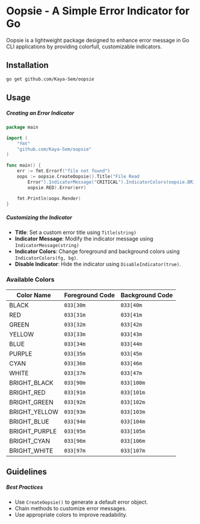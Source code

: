 # Oopsie - A Simple Error Indicator for Go

Oopsie is a lightweight package designed to enhance error message
in Go CLI applications by providing colorfull, customizable
indicators.

## Installation

```bash
go get github.com/Kaya-Sem/oopsie

```

## Usage

##### Creating an Error Indicator
```go
package main

import (
    "fmt"
    "github.com/Kaya-Sem/oopsie"
)

func main() {
    err := fmt.Errorf("file not found")
    oops := oopsie.CreateOopsie().Title("File Read
        Error").IndicatorMessage("CRITICAL").IndicatorColors(oopsie.BRIGHT_WHITE,
        oopsie.RED).Error(err)

    fmt.Println(oops.Render)
}

```

##### Customizing the Indicator

- **Title**: Set a custom error title using `Title(string)`
- **Indicator Message**: Modify the indicator message using
`IndicatorMessage(string)`
- **Indicator Colors**: Change foreground and background colors
using `IndicatorColors(fg, bg)`.
- **Disable Indicator**: Hide the indicator using
`DisableIndicator(true)`.

### Available Colors


| Color Name       | Foreground Code | Background Code |
|-----------------|----------------|----------------|
| BLACK          | `033[30m`     | `033[40m`    |
| RED            | `033[31m`     | `033[41m`    |
| GREEN          | `033[32m`     | `033[42m`    |
| YELLOW         | `033[33m`     | `033[43m`    |
| BLUE           | `033[34m`     | `033[44m`    |
| PURPLE         | `033[35m`     | `033[45m`    |
| CYAN           | `033[36m`     | `033[46m`    |
| WHITE          | `033[37m`     | `033[47m`    |
| BRIGHT_BLACK   | `033[90m`     | `033[100m`   |
| BRIGHT_RED     | `033[91m`     | `033[101m`   |
| BRIGHT_GREEN   | `033[92m`     | `033[102m`   |
| BRIGHT_YELLOW  | `033[93m`     | `033[103m`   |
| BRIGHT_BLUE    | `033[94m`     | `033[104m`   |
| BRIGHT_PURPLE  | `033[95m`     | `033[105m`   |
| BRIGHT_CYAN    | `033[96m`     | `033[106m`   |
| BRIGHT_WHITE   | `033[97m`     | `033[107m`   |


## Guidelines

##### Best Practices

- Use `CreateOopsie()` to generate a default error object.
- Chain methods to customize error messages.
- Use appropriate colors to improve readability.

